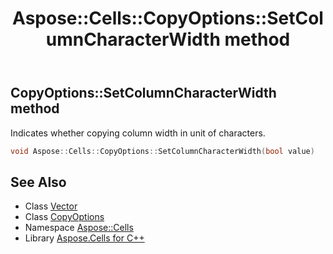 ﻿---
title: Aspose::Cells::CopyOptions::SetColumnCharacterWidth method
linktitle: SetColumnCharacterWidth
second_title: Aspose.Cells for C++ API Reference
description: 'Aspose::Cells::CopyOptions::SetColumnCharacterWidth method. Indicates whether copying column width in unit of characters in C++.'
type: docs
weight: 1500
url: /cpp/aspose.cells/copyoptions/setcolumncharacterwidth/
---
## CopyOptions::SetColumnCharacterWidth method


Indicates whether copying column width in unit of characters.

```cpp
void Aspose::Cells::CopyOptions::SetColumnCharacterWidth(bool value)
```

## See Also

* Class [Vector](../../vector/)
* Class [CopyOptions](../)
* Namespace [Aspose::Cells](../../)
* Library [Aspose.Cells for C++](../../../)
